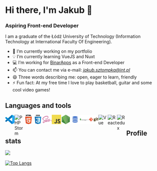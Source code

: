 # Hi there, I'm Jakub 👋
### Aspiring Front-end Developer

I am a graduate of the Łódź University of Technology (Information Technology at International Faculty Of Engineering).

- 🔭 I’m currently working on my portfolio
- :bulb: I’m currently learning VueJS and Nuxt
- 💻 I’m working for [BinarApps](https://binarapps.com/) as a Front-end Developer
- 📫 You can contact me via e-mail: *jakub.sztompka@int.pl*
- 😄 Three words describing me: open, eager to learn, friendly
- ⚡ Fun fact: At my free time I love to play basketball, guitar and some cool video games!

## Languages and tools
<img align="left" alt="Visual Studio Code" width="30px" src="https://raw.githubusercontent.com/github/explore/80688e429a7d4ef2fca1e82350fe8e3517d3494d/topics/visual-studio-code/visual-studio-code.png" />
<img align="left" alt="PHP Storm" width="30px" src="https://user-images.githubusercontent.com/34416677/113511404-e026c100-955f-11eb-9fd9-0c786c1ad068.png" />
<img align="left" alt="HTML5" width="30px" src="https://raw.githubusercontent.com/github/explore/80688e429a7d4ef2fca1e82350fe8e3517d3494d/topics/html/html.png" />
<img align="left" alt="CSS3" width="30px" src="https://raw.githubusercontent.com/github/explore/80688e429a7d4ef2fca1e82350fe8e3517d3494d/topics/css/css.png" />
<img align="left" alt="Sass" width="30px" src="https://raw.githubusercontent.com/github/explore/80688e429a7d4ef2fca1e82350fe8e3517d3494d/topics/sass/sass.png" />
<img align="left" alt="JavaScript" width="30px" src="https://raw.githubusercontent.com/github/explore/80688e429a7d4ef2fca1e82350fe8e3517d3494d/topics/javascript/javascript.png" />
<img align="left" alt="Node.js" width="30px" src="https://raw.githubusercontent.com/github/explore/80688e429a7d4ef2fca1e82350fe8e3517d3494d/topics/nodejs/nodejs.png" />
<img align="left" alt="SQL" width="30px" src="https://raw.githubusercontent.com/github/explore/80688e429a7d4ef2fca1e82350fe8e3517d3494d/topics/sql/sql.png" />
<img align="left" alt="MongoDB" width="30px" src="https://raw.githubusercontent.com/github/explore/80688e429a7d4ef2fca1e82350fe8e3517d3494d/topics/mongodb/mongodb.png" />
<img align="left" alt="Git" width="30px" src="https://raw.githubusercontent.com/github/explore/80688e429a7d4ef2fca1e82350fe8e3517d3494d/topics/git/git.png" />
<img align="left" alt="Vue" width="30px" src="https://user-images.githubusercontent.com/34416677/113511366-bec5d500-955f-11eb-8bef-67609480970f.png">
<img align="left" alt="React" width="30px" src="https://user-images.githubusercontent.com/34416677/113511531-8246a900-9560-11eb-9fa2-b54770165b24.png" />
<img align="left" alt="Redux" width="30px" src="https://user-images.githubusercontent.com/34416677/113511445-15cbaa00-9560-11eb-9b08-723c95ba320b.png" />
<br>

## Profile stats
<img src="https://github-readme-stats.vercel.app/api?username=ProudBloom&&show_icons=true&theme=vue">

[![Top Langs](https://github-readme-stats.vercel.app/api/top-langs/?username=ProudBloom&hide=c%2B%2B,python&langs_count=7)](https://github.com/anuraghazra/github-readme-stats)

